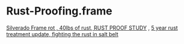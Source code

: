 # Rust-Proofing.frame
[Silverado Frame rot , 40lbs of rust, RUST PROOF STUDY](https://youtu.be/YfQ7VrSSPd0) , [5 year rust treatment update, fighting the rust in salt belt](https://youtu.be/MAZ1KHI_Y1g)
